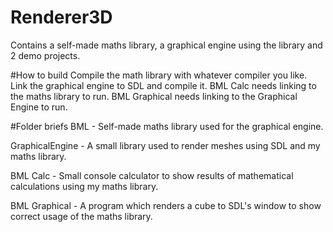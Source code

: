 # Renderer3D
Contains a self-made maths library, a graphical engine using the library and 2 demo projects.

#How to build
Compile the math library with whatever compiler you like.
Link the graphical engine to SDL and compile it.
BML Calc needs linking to the maths library to run.
BML Graphical needs linking to the Graphical Engine to run.

#Folder briefs
BML - Self-made maths library used for the graphical engine.

GraphicalEngine - A small library used to render meshes using SDL and my maths library.

BML Calc -  Small console calculator to show results of mathematical calculations using my maths library.

BML Graphical - A program which renders a cube to SDL's window to show correct usage of the maths library.